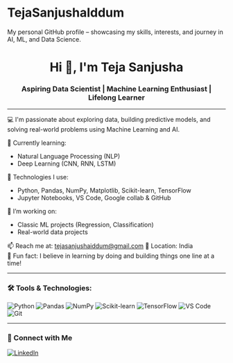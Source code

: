 # TejaSanjushaIddum
My personal GitHub profile – showcasing my skills, interests, and journey in AI, ML, and Data Science.
<h1 align="center">Hi 👋, I'm Teja Sanjusha</h1>
<h3 align="center">Aspiring Data Scientist | Machine Learning Enthusiast | Lifelong Learner</h3>

---

💻 I'm passionate about exploring data, building predictive models, and solving real-world problems using Machine Learning and AI.

🌱 Currently learning:
- Natural Language Processing (NLP)
- Deep Learning (CNN, RNN, LSTM)

🔧 Technologies I use:
- Python, Pandas, NumPy, Matplotlib, Scikit-learn, TensorFlow
- Jupyter Notebooks, VS Code, Google collab & GitHub

🚀 I’m working on:
- Classic ML projects (Regression, Classification)
- Real-world data projects

📫 Reach me at: tejasanjushaiddum@gmail.com
📍 Location: India  
🎯 Fun fact: I believe in learning by doing and building things one line at a time!

---

### 🛠️ Tools & Technologies:
![Python](https://img.shields.io/badge/-Python-333333?style=flat&logo=python)
![Pandas](https://img.shields.io/badge/-Pandas-333333?style=flat&logo=pandas)
![NumPy](https://img.shields.io/badge/-NumPy-333333?style=flat&logo=numpy)
![Scikit-learn](https://img.shields.io/badge/-Scikit--learn-333333?style=flat&logo=scikit-learn)
![TensorFlow](https://img.shields.io/badge/-TensorFlow-333333?style=flat&logo=tensorflow)
![VS Code](https://img.shields.io/badge/-VS%20Code-333333?style=flat&logo=visual-studio-code)
![Git](https://img.shields.io/badge/-Git-333333?style=flat&logo=git)

---

### 🔗 Connect with Me
[![LinkedIn](https://img.shields.io/badge/-LinkedIn-blue?style=flat&logo=linkedin)](https://www.linkedin.com/in/teja-sanjusha-iddum/)
